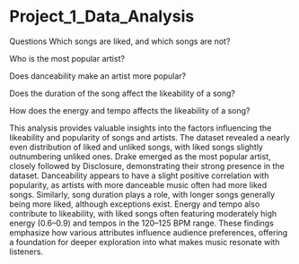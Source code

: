 # Project_1_Data_Analysis
Questions
Which songs are liked, and which songs are not?

Who is the most popular artist? 

Does danceability make an artist more popular?

Does the duration of the song affect the likeability of a song?

How does the energy and tempo affects the likeability of a song?

This analysis provides valuable insights into the factors influencing the likeability and popularity of songs and artists.
 The dataset revealed a nearly even distribution of liked and unliked songs, with liked songs slightly outnumbering unliked ones. 
 Drake emerged as the most popular artist, closely followed by Disclosure, demonstrating their strong presence in the dataset. 
 Danceability appears to have a slight positive correlation with popularity, as artists with more danceable music often had more liked songs. 
 Similarly, song duration plays a role, with longer songs generally being more liked, although exceptions exist. 
 Energy and tempo also contribute to likeability, with liked songs often featuring moderately high energy (0.6–0.9) and tempos in the 120–125 BPM range. 
 These findings emphasize how various attributes influence audience preferences, offering a foundation for deeper exploration into what makes music resonate with listeners.
